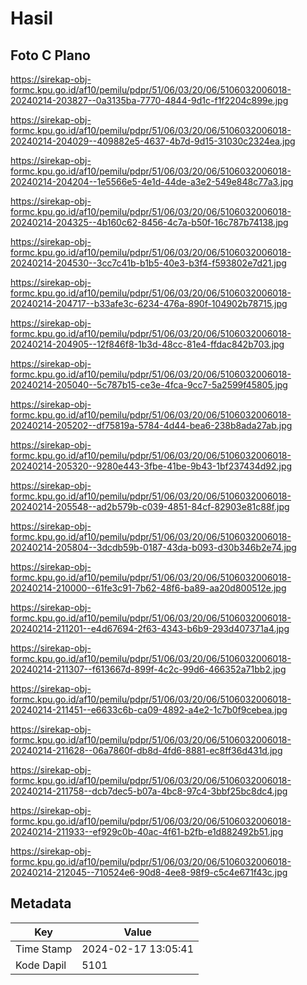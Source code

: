 # Hasil

## Foto C Plano

https://sirekap-obj-formc.kpu.go.id/af10/pemilu/pdpr/51/06/03/20/06/5106032006018-20240214-203827--0a3135ba-7770-4844-9d1c-f1f2204c899e.jpg

https://sirekap-obj-formc.kpu.go.id/af10/pemilu/pdpr/51/06/03/20/06/5106032006018-20240214-204029--409882e5-4637-4b7d-9d15-31030c2324ea.jpg

https://sirekap-obj-formc.kpu.go.id/af10/pemilu/pdpr/51/06/03/20/06/5106032006018-20240214-204204--1e5566e5-4e1d-44de-a3e2-549e848c77a3.jpg

https://sirekap-obj-formc.kpu.go.id/af10/pemilu/pdpr/51/06/03/20/06/5106032006018-20240214-204325--4b160c62-8456-4c7a-b50f-16c787b74138.jpg

https://sirekap-obj-formc.kpu.go.id/af10/pemilu/pdpr/51/06/03/20/06/5106032006018-20240214-204530--3cc7c41b-b1b5-40e3-b3f4-f593802e7d21.jpg

https://sirekap-obj-formc.kpu.go.id/af10/pemilu/pdpr/51/06/03/20/06/5106032006018-20240214-204717--b33afe3c-6234-476a-890f-104902b78715.jpg

https://sirekap-obj-formc.kpu.go.id/af10/pemilu/pdpr/51/06/03/20/06/5106032006018-20240214-204905--12f846f8-1b3d-48cc-81e4-ffdac842b703.jpg

https://sirekap-obj-formc.kpu.go.id/af10/pemilu/pdpr/51/06/03/20/06/5106032006018-20240214-205040--5c787b15-ce3e-4fca-9cc7-5a2599f45805.jpg

https://sirekap-obj-formc.kpu.go.id/af10/pemilu/pdpr/51/06/03/20/06/5106032006018-20240214-205202--df75819a-5784-4d44-bea6-238b8ada27ab.jpg

https://sirekap-obj-formc.kpu.go.id/af10/pemilu/pdpr/51/06/03/20/06/5106032006018-20240214-205320--9280e443-3fbe-41be-9b43-1bf237434d92.jpg

https://sirekap-obj-formc.kpu.go.id/af10/pemilu/pdpr/51/06/03/20/06/5106032006018-20240214-205548--ad2b579b-c039-4851-84cf-82903e81c88f.jpg

https://sirekap-obj-formc.kpu.go.id/af10/pemilu/pdpr/51/06/03/20/06/5106032006018-20240214-205804--3dcdb59b-0187-43da-b093-d30b346b2e74.jpg

https://sirekap-obj-formc.kpu.go.id/af10/pemilu/pdpr/51/06/03/20/06/5106032006018-20240214-210000--61fe3c91-7b62-48f6-ba89-aa20d800512e.jpg

https://sirekap-obj-formc.kpu.go.id/af10/pemilu/pdpr/51/06/03/20/06/5106032006018-20240214-211201--e4d67694-2f63-4343-b6b9-293d407371a4.jpg

https://sirekap-obj-formc.kpu.go.id/af10/pemilu/pdpr/51/06/03/20/06/5106032006018-20240214-211307--f613667d-899f-4c2c-99d6-466352a71bb2.jpg

https://sirekap-obj-formc.kpu.go.id/af10/pemilu/pdpr/51/06/03/20/06/5106032006018-20240214-211451--e6633c6b-ca09-4892-a4e2-1c7b0f9cebea.jpg

https://sirekap-obj-formc.kpu.go.id/af10/pemilu/pdpr/51/06/03/20/06/5106032006018-20240214-211628--06a7860f-db8d-4fd6-8881-ec8ff36d431d.jpg

https://sirekap-obj-formc.kpu.go.id/af10/pemilu/pdpr/51/06/03/20/06/5106032006018-20240214-211758--dcb7dec5-b07a-4bc8-97c4-3bbf25bc8dc4.jpg

https://sirekap-obj-formc.kpu.go.id/af10/pemilu/pdpr/51/06/03/20/06/5106032006018-20240214-211933--ef929c0b-40ac-4f61-b2fb-e1d882492b51.jpg

https://sirekap-obj-formc.kpu.go.id/af10/pemilu/pdpr/51/06/03/20/06/5106032006018-20240214-212045--710524e6-90d8-4ee8-98f9-c5c4e671f43c.jpg


## Metadata

| Key        | Value               |
| ---------- | ------------------- |
| Time Stamp | 2024-02-17 13:05:41 |
| Kode Dapil | 5101                |



